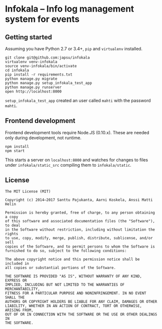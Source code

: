 # Infokala – Info log management system for events

## Getting started

Assuming you have Python 2.7 or 3.4+, `pip` and `virtualenv` installed.

    git clone git@github.com:japsu/infokala
    virtualenv venv-infokala
    source venv-infokala/bin/activate
    cd infokala
    pip install -r requirements.txt
    python manage.py migrate
    python manage.py setup_infokala_test_app
    python manage.py runserver
    open http://localhost:8000

`setup_infokala_test_app` created an user called `mahti` with the password `mahti`.

## Frontend development

Frontend development tools require Node.JS (0.10.x). These are needed only during development, not runtime.

    npm install
    npm start

This starts a server on `localhost:8000` and watches for changes to files under `infokala/static_src` compiling them to `infokala/static`.

## License

    The MIT License (MIT)

    Copyright (c) 2014–2017 Santtu Pajukanta, Aarni Koskela, Anssi Matti Helin

    Permission is hereby granted, free of charge, to any person obtaining a copy
    of this software and associated documentation files (the "Software"), to deal
    in the Software without restriction, including without limitation the rights
    to use, copy, modify, merge, publish, distribute, sublicense, and/or sell
    copies of the Software, and to permit persons to whom the Software is
    furnished to do so, subject to the following conditions:

    The above copyright notice and this permission notice shall be included in
    all copies or substantial portions of the Software.

    THE SOFTWARE IS PROVIDED "AS IS", WITHOUT WARRANTY OF ANY KIND, EXPRESS OR
    IMPLIED, INCLUDING BUT NOT LIMITED TO THE WARRANTIES OF MERCHANTABILITY,
    FITNESS FOR A PARTICULAR PURPOSE AND NONINFRINGEMENT. IN NO EVENT SHALL THE
    AUTHORS OR COPYRIGHT HOLDERS BE LIABLE FOR ANY CLAIM, DAMAGES OR OTHER
    LIABILITY, WHETHER IN AN ACTION OF CONTRACT, TORT OR OTHERWISE, ARISING FROM,
    OUT OF OR IN CONNECTION WITH THE SOFTWARE OR THE USE OR OTHER DEALINGS IN
    THE SOFTWARE.
